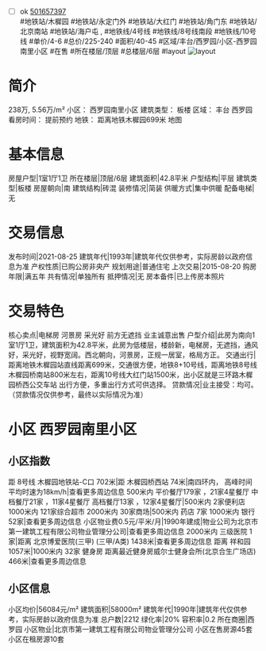 - [ ] ok [501657397](https://bj.5i5j.com/ershoufang/501657397.html)  
 #地铁站/木樨园 #地铁站/永定门外 #地铁站/大红门 #地铁站/角门东 #地铁站/北京南站 #地铁站/海户屯 ,  #地铁线/4号线 #地铁线/8号线南段 #地铁线/10号线
#单价/4-6 #总价/225-240 #面积/40-45   #区域/丰台/西罗园/小区-西罗园南里小区 #在售 #所在楼层/顶层 #总楼层/6层 #layout 
![layout](http://image2a.5i5j.com/bdir/layout/59210efd74ee408c8187ce626419a144.JPG_P5.jpg) 
# 简介 
 238万,  5.56万/m² 
小区： 西罗园南里小区
建筑类型： 板楼
区域： 丰台 西罗园
看房时间： 提前预约
地铁： 距离地铁木樨园699米 地图
# 基本信息 
 房屋户型|1室1厅1卫
所在楼层|顶层/6层
建筑面积|42.8平米
户型结构|平层
建筑类型|板楼
房屋朝向|南
建筑结构|砖混
装修情况|简装
供暖方式|集中供暖
配备电梯|无
# 交易信息 
 发布时间|2021-08-25
建筑年代|1993年|建筑年代仅供参考，实际房龄以政府信息为准
产权性质|已购公房非央产
规划用途|普通住宅
上次交易|2015-08-20
购房年限|满五年
共有情况|单独所有
抵押情况|无
房本备件|已上传房本照片
# 交易特色 
 核心卖点|电梯房 河景房 采光好 前方无遮挡 业主诚意出售
户型介绍|此房为南向1室1厅1卫，建筑面积为42.8平米，此房为低楼层，楼龄新，电梯房，无遮挡，通风好，采光好，视野宽阔。西北朝向，河景房，正规一居室，格局方正。
交通出行|距离地铁木樨园站直线距离699米，交通很方便，地铁8+10号线，距离地铁8号线木樨园桥南站800米左右，距离10号线大红门站1500米，出小区就是三环路木樨园桥西公交车站 出行方便，多重出行方式可供选择。
贷款情况|业主接受：均可。（贷款情况仅供参考，最终以实际情况为准）
# 小区 西罗园南里小区
## 小区指数 
 距 8号线 木樨园地铁站-C口 702米|距 木樨园桥西站 74米|南四环内， 高峰时间平均时速为18km/h|查看更多周边信息
500米内 平价餐厅179家 ，21家4星餐厅
中档餐厅21家 ，11家4星餐厅
高档餐厅13家 ，12家4星餐厅|500米内 2家便利店
1000米内 121家综合超市
2000米内 30家商场|500米内 药店 7家
1000米内 银行 52家|查看更多周边信息
小区物业费0.5元/平米/月|1990年建成|物业公司为北京市第一建筑工程有限公司物业管理分公司|查看更多周边信息
2000米内 三级医院 1家|距离 北京博爱医院(三甲) (三甲/A类) 1438米|查看更多周边信息
距离 祥和园 1057米|1000米内 32家 健身房
距离最近健身房威尔士健身会所(北京合生广场店) 466米|查看更多周边信息
## 小区信息 
 小区均价|56084元/m²
建筑面积|58000m²
建筑年代|1990年|建筑年代仅供参考，实际房龄以政府信息为准
总户数|2212
绿化率|20%
容积率|0.2
所在商圈|西罗园
小区物业|北京市第一建筑工程有限公司物业管理分公司
小区在售房源45套
小区在租房源10套
